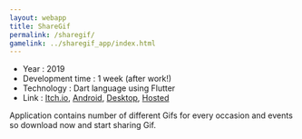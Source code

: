 ```yaml
---
layout: webapp
title: ShareGif
permalink: /sharegif/
gamelink: ../sharegif_app/index.html
---
```


  -  Year : 2019
  -  Development time : 1 week (after work!)
  -  Technology : Dart language using Flutter
  -  Link : [Itch.io](https://itsabhiaryan.itch.io/share-gif), [Android](http://bit.ly/2fLbCUo), [Desktop](http://bit.ly/2fefbWM), [Hosted](https://sharegif.web.app/#/)

Application contains number of different Gifs for every occasion and events so download now and start sharing Gif.
